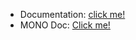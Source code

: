 - Documentation: [click me!](https://projectreactor.io/docs/core/release/reference/index.html)
- MONO Doc: [Click me!](https://projectreactor.io/docs/core/release/api/reactor/core/publisher/Mono.html)
